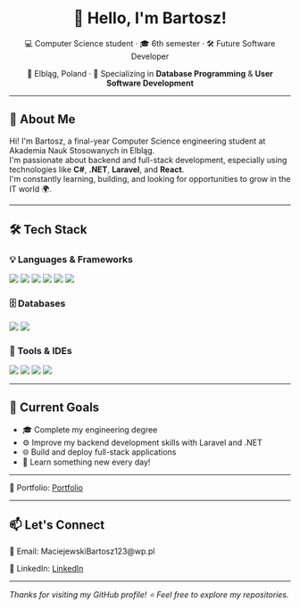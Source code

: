 <h1 align="center">👋 Hello, I'm Bartosz!</h1>

<p align="center">
  💻 Computer Science student · 🎓 6th semester · 🛠️ Future Software Developer
</p>

<p align="center">
  📍 Elbląg, Poland · 🎯 Specializing in <strong>Database Programming</strong> & <strong>User Software Development</strong>
</p>

---

## 🚀 About Me

Hi! I'm Bartosz, a final-year Computer Science engineering student at Akademia Nauk Stosowanych in Elbląg.  
I'm passionate about backend and full-stack development, especially using technologies like **C#**, **.NET**, **Laravel**, and **React**.  
I'm constantly learning, building, and looking for opportunities to grow in the IT world 🌍.

---

## 🛠️ Tech Stack

### 💡 Languages & Frameworks  
<p>
  <img src="https://img.shields.io/badge/C%23-239120?style=for-the-badge&logo=c-sharp&logoColor=white" />
  <img src="https://img.shields.io/badge/.NET-512BD4?style=for-the-badge&logo=dotnet&logoColor=white" />
  <img src="https://img.shields.io/badge/React-61DAFB?style=for-the-badge&logo=react&logoColor=black" />
  <img src="https://img.shields.io/badge/Laravel-FF2D20?style=for-the-badge&logo=laravel&logoColor=white" />
  <img src="https://img.shields.io/badge/JavaScript-F7DF1E?style=for-the-badge&logo=javascript&logoColor=black" />
  <img src="https://img.shields.io/badge/PHP-777BB4?style=for-the-badge&logo=php&logoColor=white" />
</p>

### 🗄️ Databases  
<p>
  <img src="https://img.shields.io/badge/MySQL-4479A1?style=for-the-badge&logo=mysql&logoColor=white" />
  <img src="https://img.shields.io/badge/SQLite-003B57?style=for-the-badge&logo=sqlite&logoColor=white" />
</p>

### 🧰 Tools & IDEs  
<p>
  <img src="https://img.shields.io/badge/Visual Studio-5C2D91?style=for-the-badge&logo=visual-studio&logoColor=white" />
  <img src="https://img.shields.io/badge/VS Code-007ACC?style=for-the-badge&logo=visual-studio-code&logoColor=white" />
  <img src="https://img.shields.io/badge/XAMPP-FB7A24?style=for-the-badge&logo=xampp&logoColor=white" />
  <img src="https://img.shields.io/badge/Git-F05032?style=for-the-badge&logo=git&logoColor=white" />
</p>

---

## 🌱 Current Goals

- 🎓 Complete my engineering degree  
- ⚙️ Improve my backend development skills with Laravel and .NET  
- 🌐 Build and deploy full-stack applications  
- 🧠 Learn something new every day!


---


🎯 Portfolio: [Portfolio](https://onlybart123.github.io)


---


## 📫 Let's Connect

<p>
  📧 Email: MaciejewskiBartosz123@wp.pl
  
  🔗 LinkedIn: [LinkedIn](https://www.linkedin.com/in/bartosz-maciejewski-0b1041341/?locale=en_US)
</p>

---

_Thanks for visiting my GitHub profile! ⭐ Feel free to explore my repositories._
